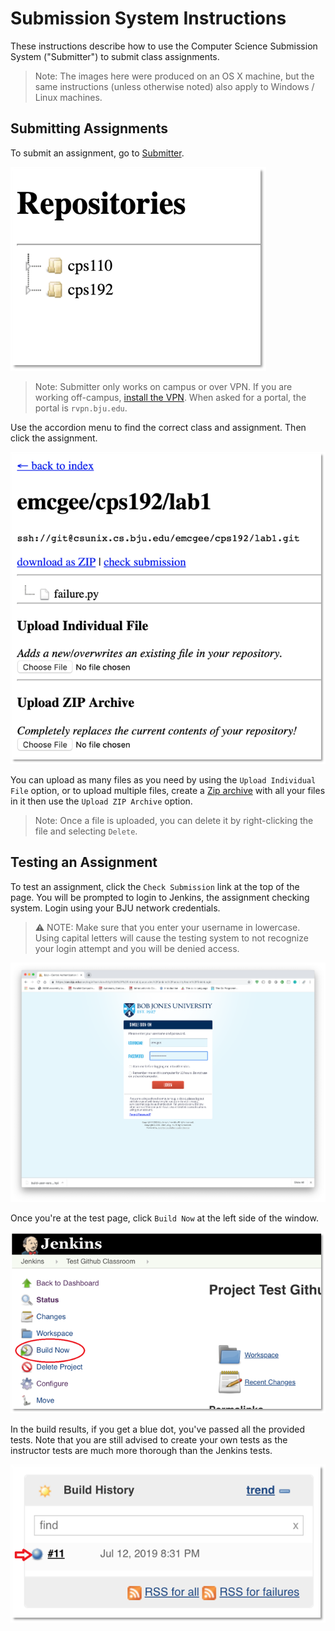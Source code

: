 # Submission System Instructions

These instructions describe how to use the Computer Science Submission System ("Submitter") to submit class assignments.

> Note: The images here were produced on an OS X machine, but the same instructions (unless otherwise noted) also apply to Windows / Linux machines.

## Submitting Assignments

To submit an assignment, go to [Submitter](https://protect.bju.edu/cps/submit/upload).

![Submitter Dashboard](images/webui/submiter-dashboard.png)

> Note: Submitter only works on campus or over VPN.  If you are working off-campus, [install the VPN](https://rvpn.bju.edu).  When asked for a portal, the portal is `rvpn.bju.edu`.

Use the accordion menu to find the correct class and assignment. Then click the assignment. 

![Submitter Assignment](images/webui/submiter-assignment.png)

You can upload as many files as you need by using the `Upload Individual File` option, or to upload multiple files, create a [Zip archive](https://www.wikihow.com/Make-a-Zip-File) with all your files in it then use the `Upload ZIP Archive` option.

> Note: Once a file is uploaded, you can delete it by right-clicking the file and selecting `Delete`.

## Testing an Assignment

To test an assignment, click the `Check Submission` link at the top of the page. You will be prompted to login to Jenkins, the assignment checking system. Login using your BJU network credentials.

> :warning: NOTE: Make sure that you enter your username in lowercase.  Using capital letters will cause the testing system to not recognize your login attempt and you will be denied access.

![Login Lowercase](images/git/login-lowercase.png)

Once you're at the test page, click `Build Now` at the left side of the window.

![Build Now](images/webui/build-now.png)

In the build results, if you get a blue dot, you've passed all the provided tests.  Note that you are still advised to create your own tests as the instructor tests are much more thorough than the Jenkins tests.

![Build Now Done](images/webui/build-now-done.png)
